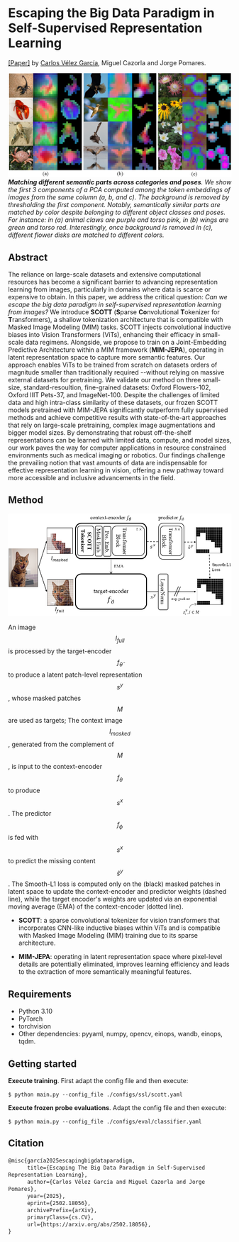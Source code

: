 # __Escaping the Big Data Paradigm in Self-Supervised Representation Learning__

[[Paper]](http://arxiv.org/abs/2502.18056) by [Carlos Vélez García](https://github.com/cvg25), Miguel Cazorla and Jorge Pomares.

![figure](assets/pca-viz.png)
<em style="text-align: justify">**Matching different semantic parts across categories and poses**. We show the first 3 components of a PCA computed among the token embeddings of images from the same column (a, b, and c). The background is removed by thresholding the first component. Notably, semantically similar parts are matched by color despite belonging to different object classes and poses. For instance: in (a) animal claws are purple and torso pink, in (b) wings are green and torso red. Interestingly, once background is removed in (c), different flower disks are matched to different colors.</em>

## Abstract
The reliance on large-scale datasets and extensive computational resources has become a significant barrier to advancing representation learning from images, particularly in domains where data is scarce or expensive to obtain. In this paper, we address the critical question: _Can we escape the big data paradigm in self-supervised representation learning from images?_ We introduce **SCOTT** (**S**parse **Co**nvolutional **T**okenizer for **T**ransformers), a shallow tokenization architecture that is compatible with Masked Image Modeling (MIM) tasks. SCOTT injects convolutional inductive biases into Vision Transformers (ViTs), enhancing their efficacy in small-scale data regimens. Alongside, we propose to train on a Joint-Embedding Predictive Architecture within a MIM framework (**MIM-JEPA**), operating in latent representation space to capture more semantic features. Our approach enables ViTs to be trained from scratch on datasets orders of magnitude smaller than traditionally required --without relying on massive external datasets for pretraining. We validate our method on three small-size, standard-resoultion, fine-grained datasets: Oxford Flowers-102, Oxford IIIT Pets-37, and ImageNet-100. Despite the challenges of limited data and high intra-class similarity of these datasets, our frozen SCOTT models pretrained with MIM-JEPA significantly outperform fully supervised methods and achieve competitive results with state-of-the-art approaches that rely on large-scale pretraining, complex image augmentations and bigger model sizes. By demonstrating that robust off-the-shelf representations can be learned with limited data, compute, and model sizes, our work paves the way for computer applications in resource constrained environments such as medical imaging or robotics. Our findings challenge the prevailing notion that vast amounts of data are indispensable for effective representation learning in vision, offering a new pathway toward more accessible and inclusive advancements in the field.

## Method
![figure](assets/scott-method.png)

An image $$I_{full}$$ is processed by the target-encoder $$f_{\bar{\theta}}$$ to produce a latent patch-level representation $$s^y$$, whose masked patches $$M$$ are used as targets; The context image $$I_{masked}$$, generated from the complement of $$M$$, is input to the context-encoder $$f_{\theta}$$ to produce $$s^x$$. The predictor $$f_\phi$$ is fed with $$s^x$$ to predict the missing content $$\hat s^y$$. The Smooth-L1 loss is computed only on the (black) masked patches in latent space to update the context-encoder and predictor weights (dashed line), while the target encoder's weights are updated via an exponential moving average (EMA) of the context-encoder (dotted line).

- **SCOTT**: a sparse convolutional tokenizer for vision transformers that incorporates CNN-like inductive biases within ViTs and is compatible with Masked Image Modeling (MIM) training due to its sparse architecture.

- **MIM-JEPA**: operating in latent representation space where pixel-level details are potentially eliminated, improves learning efficiency and leads to the extraction of more semantically meaningful features.

## Requirements

- Python 3.10
- PyTorch
- torchvision
- Other dependencies: pyyaml, numpy, opencv, einops, wandb, einops, tqdm.

## Getting started

**Execute training**. First adapt the config file and then execute:
```
$ python main.py --config_file ./configs/ssl/scott.yaml
```
**Execute frozen probe evaluations**. Adapt the config file and then execute:
```
$ python main.py --config_file ./configs/eval/classifier.yaml
```

## Citation

```
@misc{garcía2025escapingbigdataparadigm,
      title={Escaping The Big Data Paradigm in Self-Supervised Representation Learning}, 
      author={Carlos Vélez García and Miguel Cazorla and Jorge Pomares},
      year={2025},
      eprint={2502.18056},
      archivePrefix={arXiv},
      primaryClass={cs.CV},
      url={https://arxiv.org/abs/2502.18056}, 
}
```
